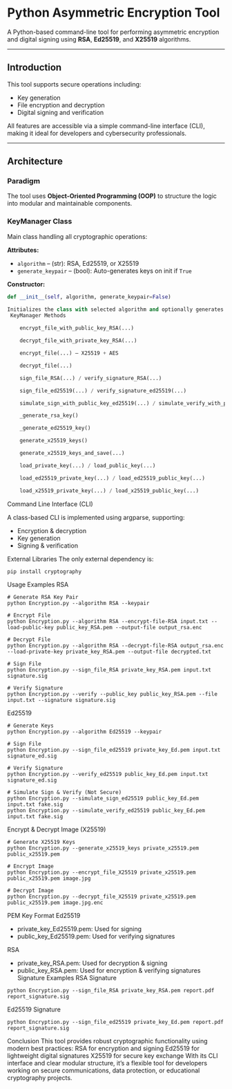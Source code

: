 # Python Asymmetric Encryption Tool

A Python-based command-line tool for performing asymmetric encryption and digital signing using **RSA**, **Ed25519**, and **X25519** algorithms.

---

## Introduction

This tool supports secure operations including:
- Key generation
- File encryption and decryption
- Digital signing and verification

All features are accessible via a simple command-line interface (CLI), making it ideal for developers and cybersecurity professionals.

---

## Architecture

### Paradigm

The tool uses **Object-Oriented Programming (OOP)** to structure the logic into modular and maintainable components.

### KeyManager Class

Main class handling all cryptographic operations:

**Attributes:**
- `algorithm` – (str): RSA, Ed25519, or X25519
- `generate_keypair` – (bool): Auto-generates keys on init if `True`

**Constructor:**
```python
def __init__(self, algorithm, generate_keypair=False)

Initializes the class with selected algorithm and optionally generates keys.
 KeyManager Methods

    encrypt_file_with_public_key_RSA(...)

    decrypt_file_with_private_key_RSA(...)

    encrypt_file(...) – X25519 + AES

    decrypt_file(...)

    sign_file_RSA(...) / verify_signature_RSA(...)

    sign_file_ed25519(...) / verify_signature_ed25519(...)

    simulate_sign_with_public_key_ed25519(...) / simulate_verify_with_public_key_ed25519(...)

    _generate_rsa_key()

    _generate_ed25519_key()

    generate_x25519_keys()

    generate_x25519_keys_and_save(...)

    load_private_key(...) / load_public_key(...)

    load_ed25519_private_key(...) / load_ed25519_public_key(...)

    load_x25519_private_key(...) / load_x25519_public_key(...)
```
 Command Line Interface (CLI)

A class-based CLI is implemented using argparse, supporting:
- Encryption & decryption
- Key generation
- Signing & verification

 External Libraries
The only external dependency is:
```
pip install cryptography
```
 Usage Examples
 RSA
```
# Generate RSA Key Pair
python Encryption.py --algorithm RSA --keypair

# Encrypt File
python Encryption.py --algorithm RSA --encrypt-file-RSA input.txt --load-public-key public_key_RSA.pem --output-file output_rsa.enc

# Decrypt File
python Encryption.py --algorithm RSA --decrypt-file-RSA output_rsa.enc --load-private-key private_key_RSA.pem --output-file decrypted.txt

# Sign File
python Encryption.py --sign_file_RSA private_key_RSA.pem input.txt signature.sig

# Verify Signature
python Encryption.py --verify --public_key public_key_RSA.pem --file input.txt --signature signature.sig

```
Ed25519
```
# Generate Keys
python Encryption.py --algorithm Ed25519 --keypair

# Sign File
python Encryption.py --sign_file_ed25519 private_key_Ed.pem input.txt signature_ed.sig

# Verify Signature
python Encryption.py --verify_ed25519 public_key_Ed.pem input.txt signature_ed.sig

# Simulate Sign & Verify (Not Secure)
python Encryption.py --simulate_sign_ed25519 public_key_Ed.pem input.txt fake.sig
python Encryption.py --simulate_verify_ed25519 public_key_Ed.pem input.txt fake.sig

```
Encrypt & Decrypt Image (X25519)
```
# Generate X25519 Keys
python Encryption.py --generate_x25519_keys private_x25519.pem public_x25519.pem

# Encrypt Image
python Encryption.py --encrypt_file_X25519 private_x25519.pem public_x25519.pem image.jpg

# Decrypt Image
python Encryption.py --decrypt_file_X25519 private_x25519.pem public_x25519.pem image.jpg.enc

```
PEM Key Format
Ed25519
- private_key_Ed25519.pem: Used for signing
- public_key_Ed25519.pem: Used for verifying signatures

RSA
- private_key_RSA.pem: Used for decryption & signing
- public_key_RSA.pem: Used for encryption & verifying signatures
Signature Examples
RSA Signature
```
python Encryption.py --sign_file_RSA private_key_RSA.pem report.pdf report_signature.sig
```
Ed25519 Signature
```
python Encryption.py --sign_file_ed25519 private_key_Ed.pem report.pdf report_signature.sig
```
Conclusion
This tool provides robust cryptographic functionality using modern best practices:
    RSA for encryption and signing
    Ed25519 for lightweight digital signatures
    X25519 for secure key exchange
With its CLI interface and clear modular structure, it’s a flexible tool for developers working on secure communications, data protection, or educational cryptography projects.
